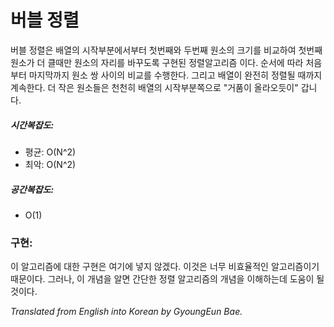 # 버블 정렬

 버블 정렬은 배열의 시작부분에서부터 첫번째와 두번째 원소의 크기를 비교하여 첫번째 원소가 더 클때만 원소의 자리를 바꾸도록 구현된 정렬알고리즘 이다. 순서에 따라 처음부터 마지막까지 원소 쌍 사이의 비교를 수행한다. 그리고 배열이 완전히 정렬될 때까지 계속한다. 더 작은 원소들은 천천히 배열의 시작부분쪽으로  "거품이 올라오듯이" 갑니다.

##### 시간복잡도:
- 평균: O(N^2)
- 최악: O(N^2)

##### 공간복잡도:
- O(1)

### 구현:

이 알고리즘에 대한 구현은 여기에 넣지 않겠다. 이것은 너무 비효율적인 알고리즘이기 때문이다. 그러나, 이 개념을 알면 간단한 정렬 알고리즘의 개념을 이해하는데 도움이 될 것이다.









*Translated from English into Korean by GyoungEun Bae.*